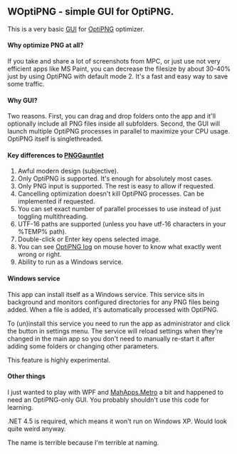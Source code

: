 ## WOptiPNG - simple GUI for OptiPNG. ##

This is a very basic [GUI](http://i.imgur.com/RsD3W9N.png) for [OptiPNG](http://optipng.sourceforge.net/) optimizer. 

#### Why optimize PNG at all? ####
If you take and share a lot of screenshots from MPC, or just use not very efficient apps like MS Paint, you can decrease the filesize by about 30-40% just by using OptiPNG with default mode 2. It's a fast and easy way to save some traffic.

#### Why GUI? ####
Two reasons. 
First, you can drag and drop folders onto the app and it'll optionally include all PNG files inside all subfolders.
Second, the GUI will launch multiple OptiPNG processes in parallel to maximize your CPU usage. OptiPNG itself is singlethreaded. 

#### Key differences to [PNGGauntlet](http://pnggauntlet.com/) ####

 1. Awful modern design (subjective).
 2. Only OptiPNG is supported. It's enough for absolutely most cases.
 3. Only PNG input is supported. The rest is easy to allow if requested.
 4. Cancelling optimization doesn't kill OptiPNG processes. Can be implemented if requested.
 3. You can set exact number of parallel processes to use instead of just toggling multithreading.
 4. UTF-16 paths are supported (unless you have utf-16 characters in your %TEMP% path).
 5. Double-click or Enter key opens selected image.
 6. You can see [OptiPNG log](http://i.imgur.com/A3QNZHL.png) on mouse hover to know what exactly went wrong or right.
 7. Ability to run as a Windows service.

#### Windows service ####
This app can install itself as a Windows service. This service sits in background and monitors configured directories for any PNG files being added. When a file is added, it's automatically processed with OptiPNG.

To (un)install this service you need to run the app as administrator and click the button in settings menu. The service will reload settings when they're changed in the main app so you don't need to manually re-start it after adding some folders or changing other parameters.

This feature is highly experimental.
 
#### Other things ####

I just wanted to play with WPF and [MahApps.Metro](http://mahapps.com) a bit and happened to need an OptiPNG-only GUI. You probably shouldn't use this code for learning.

.NET 4.5 is required, which means it won't run on Windows XP. Would look quite weird anyway.

The name is terrible because I'm terrible at naming.
